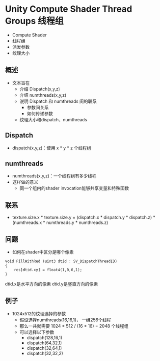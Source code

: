 # Unity Compute Shader Thread Groups 线程组
- Compute Shader
- 线程组
- 派发参数
- 纹理大小

## 概述
- 文本旨在
  - 介绍 Dispatch(x,y,z)
  - 介绍 numthreads(x,y,z)
  - 说明 Dispatch 和 numthreads 间的联系
    - 参数间关系
    - 如何传递参数
  - 纹理大小和dispatch、numthreads
  
## Dispatch
- dispatch(x,y,z)：使用 x * y * z 个线程组

## numthreads
- numthreads(x,y,z)：一个线程组有多少线程
- 这样做的意义
  - 同一个组内的shader invocation能够共享变量和特殊函数

## 联系
- texture.size.x * texture.size.y = (dispatch.x * dispatch.y * dispatch.z) * (numthreads.x * numthreads.y * numthreads.z)

## 问题
- 如何在shader中区分是哪个像素
```
void FillWithRed (uint3 dtid : SV_DispatchThreadID)
{
    res[dtid.xy] = float4(1,0,0,1);
}
```
dtid.x是水平方向的像素
dtid.y是竖直方向的像素

## 例子
- 1024x512的纹理选择的参数
  - 假设选择numthreads(16,16,1)， 一组256个线程
  - 那么一共就需要 1024 * 512 / (16 * 16) = 2048 个线程组
  - 可以选择以下参数
    - dispatch(128,16,1)
    - dispatch(64,32,1)
    - dispatch(32,64,1)
    - dispatch(32,32,2)
